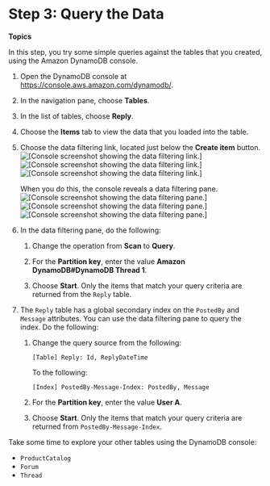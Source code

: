 # Step 3: Query the Data<a name="SampleData.Query"></a>

**Topics**

In this step, you try some simple queries against the tables that you created, using the Amazon DynamoDB console\.

1. Open the DynamoDB console at [https://console\.aws\.amazon\.com/dynamodb/](https://console.aws.amazon.com/dynamodb/)\.

1. In the navigation pane, choose **Tables**\.

1. In the list of tables, choose **Reply**\.

1. Choose the **Items** tab to view the data that you loaded into the table\.

1. Choose the data filtering link, located just below the **Create item** button\.  
![\[Console screenshot showing the data filtering link.\]](http://docs.aws.amazon.com/amazondynamodb/latest/developerguide/images/console-data-filtering-01.png)![\[Console screenshot showing the data filtering link.\]](http://docs.aws.amazon.com/amazondynamodb/latest/developerguide/)![\[Console screenshot showing the data filtering link.\]](http://docs.aws.amazon.com/amazondynamodb/latest/developerguide/)

   When you do this, the console reveals a data filtering pane\.  
![\[Console screenshot showing the data filtering pane.\]](http://docs.aws.amazon.com/amazondynamodb/latest/developerguide/images/console-data-filtering-02.png)![\[Console screenshot showing the data filtering pane.\]](http://docs.aws.amazon.com/amazondynamodb/latest/developerguide/)![\[Console screenshot showing the data filtering pane.\]](http://docs.aws.amazon.com/amazondynamodb/latest/developerguide/)

1. In the data filtering pane, do the following:

   1. Change the operation from **Scan** to **Query**\.

   1. For the **Partition key**, enter the value **Amazon DynamoDB\#DynamoDB Thread 1**\.

   1. Choose **Start**\. Only the items that match your query criteria are returned from the `Reply` table\.

1. The `Reply` table has a global secondary index on the `PostedBy` and `Message` attributes\. You can use the data filtering pane to query the index\. Do the following:

   1. Change the query source from the following:

      `[Table] Reply: Id, ReplyDateTime`

      To the following:

      `[Index] PostedBy-Message-Index: PostedBy, Message`

   1. For the **Partition key**, enter the value **User A**\.

   1. Choose **Start**\. Only the items that match your query criteria are returned from `PostedBy-Message-Index`\.

Take some time to explore your other tables using the DynamoDB console:
+ `ProductCatalog`
+ `Forum`
+ `Thread`